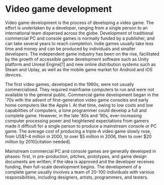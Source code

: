 # Video game development

Video game development is the process of developing a video game. The effort is undertaken by a developer, ranging from a single person to an international team dispersed across the globe. Development of traditional commercial PC and console games is normally funded by a publisher, and can take several years to reach completion. Indie games usually take less time and money and can be produced by individuals and smaller developers. The independent game industry has been on the rise, facilitated by the growth of accessible game development software such as Unity platform and Unreal Engine[1] and new online distribution systems such as Steam and Uplay, as well as the mobile game market for Android and iOS devices.

The first video games, developed in the 1960s, were not usually commercialised. They required mainframe computers to run and were not available to the general public. Commercial game development began in the '70s with the advent of first-generation video game consoles and early home computers like the Apple I. At that time, owing to low costs and low capabilities of computers, a lone programmer could develop a full and complete game. However, in the late '80s and '90s, ever-increasing computer processing power and heightened expectations from gamers made it difficult for a single person to produce a mainstream console or PC game. The average cost of producing a triple-A video game slowly rose, from US$1–4 million in 2000, to over $5 million in 2006, then to over $20 million by 2010[citation needed].

Mainstream commercial PC and console games are generally developed in phases: first, in pre-production, pitches, prototypes, and game design documents are written; if the idea is approved and the developer receives funding, then full-scale development begins. The development of a complete game usually involves a team of 20–100 individuals with various responsibilities, including designers, artists, programmers, and testers. 
